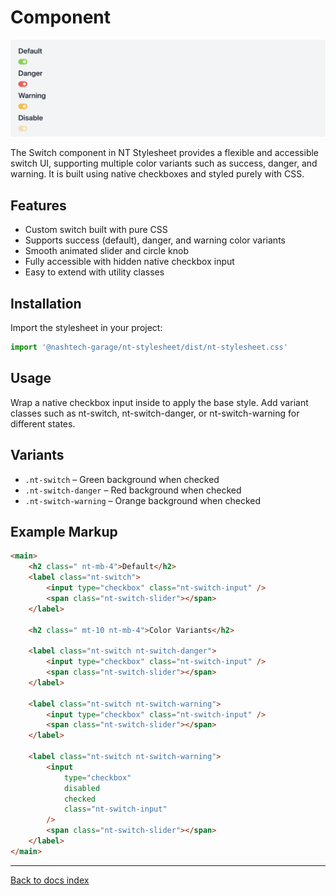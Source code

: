 # Component

![alt text](./switch.png)

The Switch component in NT Stylesheet provides a flexible and accessible switch UI, supporting multiple color variants such as success, danger, and warning. It is built using native checkboxes and styled purely with CSS.

## Features

-   Custom switch built with pure CSS
-   Supports success (default), danger, and warning color variants
-   Smooth animated slider and circle knob
-   Fully accessible with hidden native checkbox input
-   Easy to extend with utility classes

## Installation

Import the stylesheet in your project:

```javascript
import '@nashtech-garage/nt-stylesheet/dist/nt-stylesheet.css'
```

## Usage

Wrap a native checkbox input inside <label class="nt-switch"> to apply the base style. Add variant classes such as nt-switch, nt-switch-danger, or nt-switch-warning for different states.

## Variants

-   `.nt-switch` – Green background when checked
-   `.nt-switch-danger` – Red background when checked
-   `.nt-switch-warning` – Orange background when checked

## Example Markup

```html
<main>
    <h2 class=" nt-mb-4">Default</h2>
    <label class="nt-switch">
        <input type="checkbox" class="nt-switch-input" />
        <span class="nt-switch-slider"></span>
    </label>

    <h2 class=" mt-10 nt-mb-4">Color Variants</h2>

    <label class="nt-switch nt-switch-danger">
        <input type="checkbox" class="nt-switch-input" />
        <span class="nt-switch-slider"></span>
    </label>

    <label class="nt-switch nt-switch-warning">
        <input type="checkbox" class="nt-switch-input" />
        <span class="nt-switch-slider"></span>
    </label>

    <label class="nt-switch nt-switch-warning">
        <input
            type="checkbox"
            disabled
            checked
            class="nt-switch-input"
        />
        <span class="nt-switch-slider"></span>
    </label>
</main>
```

---

[Back to docs index](README.md)
